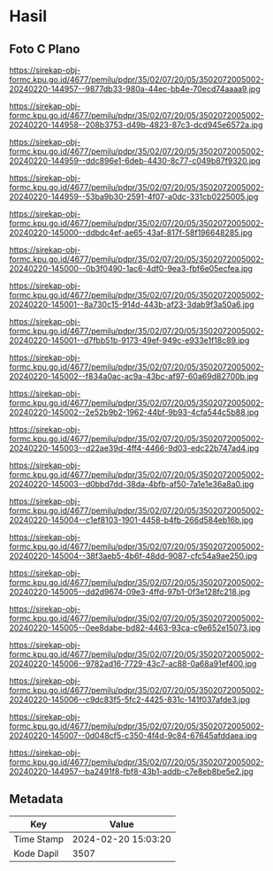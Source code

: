 # Hasil

## Foto C Plano

https://sirekap-obj-formc.kpu.go.id/4677/pemilu/pdpr/35/02/07/20/05/3502072005002-20240220-144957--9877db33-980a-44ec-bb4e-70ecd74aaaa9.jpg

https://sirekap-obj-formc.kpu.go.id/4677/pemilu/pdpr/35/02/07/20/05/3502072005002-20240220-144958--208b3753-d49b-4823-87c3-dcd945e6572a.jpg

https://sirekap-obj-formc.kpu.go.id/4677/pemilu/pdpr/35/02/07/20/05/3502072005002-20240220-144959--ddc896e1-6deb-4430-8c77-c049b87f9320.jpg

https://sirekap-obj-formc.kpu.go.id/4677/pemilu/pdpr/35/02/07/20/05/3502072005002-20240220-144959--53ba9b30-2591-4f07-a0dc-331cb0225005.jpg

https://sirekap-obj-formc.kpu.go.id/4677/pemilu/pdpr/35/02/07/20/05/3502072005002-20240220-145000--ddbdc4ef-ae65-43af-817f-58f196648285.jpg

https://sirekap-obj-formc.kpu.go.id/4677/pemilu/pdpr/35/02/07/20/05/3502072005002-20240220-145000--0b3f0490-1ac6-4df0-9ea3-fbf6e05ecfea.jpg

https://sirekap-obj-formc.kpu.go.id/4677/pemilu/pdpr/35/02/07/20/05/3502072005002-20240220-145001--8a730c15-914d-443b-af23-3dab9f3a50a6.jpg

https://sirekap-obj-formc.kpu.go.id/4677/pemilu/pdpr/35/02/07/20/05/3502072005002-20240220-145001--d7fbb51b-9173-49ef-949c-e933e1f18c89.jpg

https://sirekap-obj-formc.kpu.go.id/4677/pemilu/pdpr/35/02/07/20/05/3502072005002-20240220-145002--f834a0ac-ac9a-43bc-af97-60a69d82700b.jpg

https://sirekap-obj-formc.kpu.go.id/4677/pemilu/pdpr/35/02/07/20/05/3502072005002-20240220-145002--2e52b9b2-1962-44bf-9b93-4cfa544c5b88.jpg

https://sirekap-obj-formc.kpu.go.id/4677/pemilu/pdpr/35/02/07/20/05/3502072005002-20240220-145003--d22ae39d-4ff4-4466-9d03-edc22b747ad4.jpg

https://sirekap-obj-formc.kpu.go.id/4677/pemilu/pdpr/35/02/07/20/05/3502072005002-20240220-145003--d0bbd7dd-38da-4bfb-af50-7a1e1e36a8a0.jpg

https://sirekap-obj-formc.kpu.go.id/4677/pemilu/pdpr/35/02/07/20/05/3502072005002-20240220-145004--c1ef8103-1901-4458-b4fb-266d584eb16b.jpg

https://sirekap-obj-formc.kpu.go.id/4677/pemilu/pdpr/35/02/07/20/05/3502072005002-20240220-145004--38f3aeb5-4b6f-48dd-9087-cfc54a9ae250.jpg

https://sirekap-obj-formc.kpu.go.id/4677/pemilu/pdpr/35/02/07/20/05/3502072005002-20240220-145005--dd2d9674-09e3-4ffd-97b1-0f3e128fc218.jpg

https://sirekap-obj-formc.kpu.go.id/4677/pemilu/pdpr/35/02/07/20/05/3502072005002-20240220-145005--0ee8dabe-bd82-4463-93ca-c9e652e15073.jpg

https://sirekap-obj-formc.kpu.go.id/4677/pemilu/pdpr/35/02/07/20/05/3502072005002-20240220-145006--9782ad16-7729-43c7-ac88-0a68a91ef400.jpg

https://sirekap-obj-formc.kpu.go.id/4677/pemilu/pdpr/35/02/07/20/05/3502072005002-20240220-145006--c9dc83f5-5fc2-4425-831c-141f037afde3.jpg

https://sirekap-obj-formc.kpu.go.id/4677/pemilu/pdpr/35/02/07/20/05/3502072005002-20240220-145007--0d048cf5-c350-4f4d-9c84-67645afddaea.jpg

https://sirekap-obj-formc.kpu.go.id/4677/pemilu/pdpr/35/02/07/20/05/3502072005002-20240220-144957--ba2491f8-fbf8-43b1-addb-c7e8eb8be5e2.jpg


## Metadata

| Key        | Value               |
| ---------- | ------------------- |
| Time Stamp | 2024-02-20 15:03:20 |
| Kode Dapil | 3507                |



